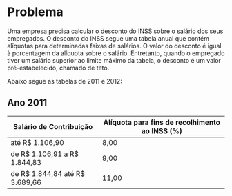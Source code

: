 # Problema
Uma empresa precisa calcular o desconto do INSS sobre o salário dos seus empregados. 
O desconto do INSS segue uma tabela anual que contém alíquotas para determinadas faixas de salários. O valor do desconto é igual à porcentagem da alíquota sobre o salário. Entretanto, quando o empregado tiver um salário superior ao limite máximo da tabela, o desconto é um valor pré-estabelecido, chamado de teto.

Abaixo segue as tabelas de 2011 e 2012:

## Ano 2011
| Salário de Contribuição | Alíquota para fins de recolhimento ao INSS (%) |
| --- | --- |
| até R$ 1.106,90 | 8,00 |
| de R$  1.106,91 a R$ 1.844,83 | 9,00 |
| de R$ 1.844,84 até R$ 3.689,66 | 11,00|
